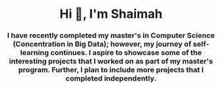<h1 align="center">Hi 👋, I'm Shaimah</h1>
<h3 align="center">I have recently completed my master's in Computer Science (Concentration in Big Data); however, my journey of self-learning continues. I aspire to showcase some of the interesting projects that I worked on as part of my master's program. Further, I plan to include more projects that I completed independently. </h3>

<p align="left">
</p>
